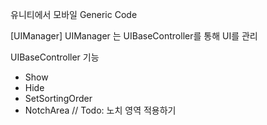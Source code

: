 유니티에서 모바일 Generic Code 


[UIManager]
 UIManager 는 UIBaseController를 통해 UI를 관리




 UIBaseController 기능
  - Show
  - Hide
  - SetSortingOrder
  - NotchArea // Todo: 노치 영역 적용하기
